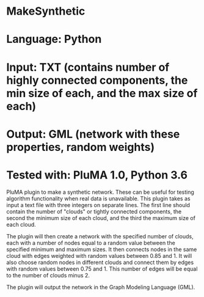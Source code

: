 # MakeSynthetic
# Language: Python
# Input: TXT (contains number of highly connected components, the min size of each, and the max size of each)
# Output: GML (network with these properties, random weights) 
# Tested with: PluMA 1.0, Python 3.6

PluMA plugin to make a synthetic network.  These can be useful for testing algorithm functionality
when real data is unavailable.  This plugin takes as input a text file with three integers on separate lines.
The first line should contain the number of "clouds" or tightly connected components, the second the minimum
size of each cloud, and the third the maximum size of each cloud.

The plugin will then create a network with the specified number of clouds, each with a number of nodes equal
to a random value between the specified minimum and maximum sizes.  It then connects nodes in the same cloud
with edges weighted with random values between 0.85 and 1.  It will also choose random nodes in different
clouds and connect them by edges with random values between 0.75 and 1.  This number of edges will be equal
to the number of clouds minus 2.

The plugin will output the network in the Graph Modeling Language (GML).
